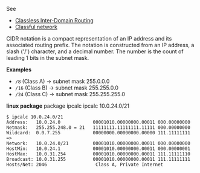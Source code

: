 See
* [Classless Inter-Domain Routing](https://en.wikipedia.org/wiki/Classless_Inter-Domain_Routing) 
* [Classful network](https://en.wikipedia.org/wiki/Classful_network) 

CIDR notation is a compact representation of an IP address and its associated routing prefix. The notation is constructed from an IP address, a slash ('/') character, and a decimal number. The number is the count of leading 1 bits in the subnet mask.

**Examples**
* `/8` (Class A) → subnet mask 255.0.0.0
* `/16` (Class B) → subnet mask 255.255.0.0
* `/24` (Class C) → subnet mask 255.255.255.0

**linux package**
package ipcalc
ipcalc 10.0.24.0/21

```
$ ipcalc 10.0.24.0/21
Address:   10.0.24.0            00001010.00000000.00011 000.00000000
Netmask:   255.255.248.0 = 21   11111111.11111111.11111 000.00000000
Wildcard:  0.0.7.255            00000000.00000000.00000 111.11111111
=>
Network:   10.0.24.0/21         00001010.00000000.00011 000.00000000
HostMin:   10.0.24.1            00001010.00000000.00011 000.00000001
HostMax:   10.0.31.254          00001010.00000000.00011 111.11111110
Broadcast: 10.0.31.255          00001010.00000000.00011 111.11111111
Hosts/Net: 2046                  Class A, Private Internet
```



